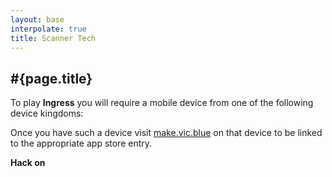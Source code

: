 ```yaml
---
layout: base
interpolate: true
title: Scanner Tech
---
```


## #{page.title}

To play **Ingress** you will require a mobile device from one of the following
device kingdoms:

<i class="fa fa-android fa-5x" title="android"></i>

<i class="fa fa-apple fa-5x" title="apple"></i>

Once you have such a device visit [make.vic.blue](http://make.vic.blue)
on that device to be linked to the appropriate app store entry.

**Hack on**
